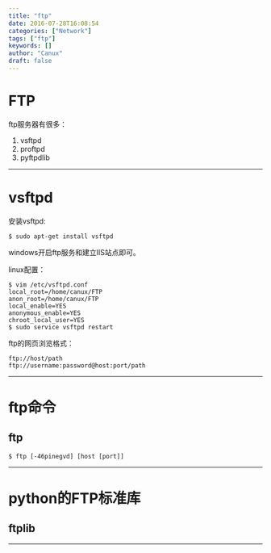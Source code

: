 ```yaml
---
title: "ftp"
date: 2016-07-28T16:08:54
categories: ["Network"]
tags: ["ftp"]
keywords: []
author: "Canux"
draft: false
---
```


# FTP

ftp服务器有很多：

1. vsftpd
2. proftpd
3. pyftpdlib

***

# vsftpd

安装vsftpd:

    $ sudo apt-get install vsftpd

windows开启ftp服务和建立IIS站点即可。

linux配置：

    $ vim /etc/vsftpd.conf
    local_root=/home/canux/FTP
    anon_root=/home/canux/FTP
    local_enable=YES
    anonymous_enable=YES
    chroot_local_user=YES
    $ sudo service vsftpd restart

ftp的网页浏览格式：

    ftp://host/path
    ftp://username:password@host:port/path

***

# ftp命令

## ftp

    $ ftp [-46pinegvd] [host [port]]

***

# python的FTP标准库

## ftplib

***
